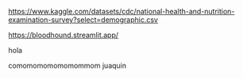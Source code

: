 https://www.kaggle.com/datasets/cdc/national-health-and-nutrition-examination-survey?select=demographic.csv

https://bloodhound.streamlit.app/

hola

comomomomomomommom juaquin